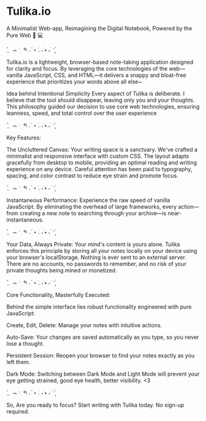 # Tulika.io

A Minimalist Web-app, Reimagining the Digital Notebook, Powered by the Pure Web 📖 💻

 ۫   ׂ  ֢   ִ ꕀ  ˑ  ׅ  𑁯  𝅄  ֗  ⋆ ࣪.     ˖ ࣪⭑      ˖ ࣪ ٬     ุ๋ 

Tulika.io is a lightweight, browser-based note-taking application designed for clarity and focus. By leveraging the core technologies of the web—vanilla JavaScript, CSS, and HTML—it delivers a snappy and bloat-free experience that prioritizes your words above all else~

Idea behind Intentional Simplicity
Every aspect of Tulika is deliberate. I believe that the tool should disappear, leaving only you and your thoughts. This philosophy guided our decision to use core web technologies, ensuring leanness, speed, and total control over the user experience

 ۫   ׂ  ֢   ִ ꕀ  ˑ  ׅ  𑁯  𝅄  ֗  ⋆ ࣪.     ˖ ࣪⭑      ˖ ࣪ ٬     ุ๋ 

Key Features:

The Uncluttered Canvas:
Your writing space is a sanctuary. We've crafted a minimalist and responsive interface with custom CSS. The layout adapts gracefully from desktop to mobile, providing an optimal reading and writing experience on any device. Careful attention has been paid to typography, spacing, and color contrast to reduce eye strain and promote focus.

 ۫   ׂ  ֢   ִ ꕀ  ˑ  ׅ  𑁯  𝅄  ֗  ⋆ ࣪.     ˖ ࣪⭑      ˖ ࣪ ٬     ุ๋ 

Instantaneous Performance:
Experience the raw speed of vanilla JavaScript. By eliminating the overhead of large frameworks, every action—from creating a new note to searching through your archive—is near-instantaneous.

 ۫   ׂ  ֢   ִ ꕀ  ˑ  ׅ  𑁯  𝅄  ֗  ⋆ ࣪.     ˖ ࣪⭑      ˖ ࣪ ٬     ุ๋ 

Your Data, Always Private:
Your mind's content is yours alone. Tulika enforces this principle by storing all your notes locally on your device using your browser's localStorage. Nothing is ever sent to an external server. There are no accounts, no passwords to remember, and no risk of your private thoughts being mined or monetized.

 ۫   ׂ  ֢   ִ ꕀ  ˑ  ׅ  𑁯  𝅄  ֗  ⋆ ࣪.     ˖ ࣪⭑      ˖ ࣪ ٬     ุ๋ 

Core Functionality, Masterfully Executed:

Behind the simple interface lies robust functionality engineered with pure JavaScript:

Create, Edit, Delete: Manage your notes with intuitive actions.

Auto-Save: Your changes are saved automatically as you type, so you never lose a thought.

Persistent Session: Reopen your browser to find your notes exactly as you left them.

Dark Mode: Switching between Dark Mode and Light Mode will prevent your eye getting strained, good eye health, better visibility. <3

 ۫   ׂ  ֢   ִ ꕀ  ˑ  ׅ  𑁯  𝅄  ֗  ⋆ ࣪.     ˖ ࣪⭑      ˖ ࣪ ٬     ุ๋ 

So, Are you ready to focus? Start writing with Tulika today. No sign-up required.
